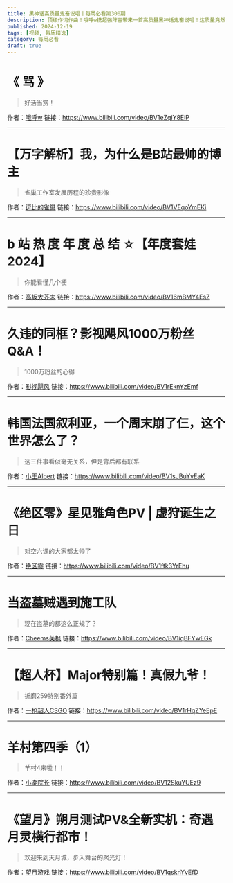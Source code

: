 ```yaml
---
title: 黑神话高质量鬼畜说唱丨每周必看第300期
description: 顶级作词作曲！哦呼w携超强阵容带来一首高质量黑神话鬼畜说唱！这质量竟然是我能免费听的吗
published: 2024-12-19
tags: [视频, 每周精选]
category: 每周必看
draft: true
---
```


# 《 骂 》
> 好活当赏！

作者：[哦呼w](https://space.bilibili.com/59905809)
链接：https://www.bilibili.com/video/BV1eZqiY8EiP

---

# 【万字解析】我，为什么是B站最帅的博主
> 雀巢工作室发展历程的珍贵影像

作者：[逗比的雀巢](https://space.bilibili.com/5294454)
链接：https://www.bilibili.com/video/BV1VEqoYmEKi

---

# b 站 热 度 年 度 总 结 ☆【年度套娃2024】
> 你能看懂几个梗

作者：[高坂大芥末](https://space.bilibili.com/415890389)
链接：https://www.bilibili.com/video/BV16mBMY4EsZ

---

# 久违的同框？影视飓风1000万粉丝Q&A！
> 1000万粉丝的心得

作者：[影视飓风](https://space.bilibili.com/946974)
链接：https://www.bilibili.com/video/BV1rEknYzEmf

---

# 韩国法国叙利亚，一个周末崩了仨，这个世界怎么了？
> 这三件事看似毫无关系，但是背后都有联系

作者：[小王Albert](https://space.bilibili.com/1140672573)
链接：https://www.bilibili.com/video/BV1sJBuYvEaK

---

# 《绝区零》星见雅角色PV | 虚狩诞生之日
> 对空六课的大家都太帅了

作者：[绝区零](https://space.bilibili.com/1636034895)
链接：https://www.bilibili.com/video/BV1ftk3YrEhu

---

# 当盗墓贼遇到施工队
> 现在盗墓的都这么正规了？

作者：[Cheems芙枫](https://space.bilibili.com/3546710892611648)
链接：https://www.bilibili.com/video/BV1iqBFYwEGk

---

# 【超人杯】Major特别篇！真假九爷！
> 折磨259特别番外篇

作者：[一枪超人CSGO](https://space.bilibili.com/13663620)
链接：https://www.bilibili.com/video/BV1rHqZYeEpE

---

# 羊村第四季（1）
> 羊村4来啦！！

作者：[小潮院长](https://space.bilibili.com/5970160)
链接：https://www.bilibili.com/video/BV12SkuYUEz9

---

# 《望月》朔月测试PV&全新实机：奇遇月灵横行都市！
> 欢迎来到天月城，步入舞台的聚光灯！

作者：[望月游戏](https://space.bilibili.com/3546390615559007)
链接：https://www.bilibili.com/video/BV1qsknYvEfD

